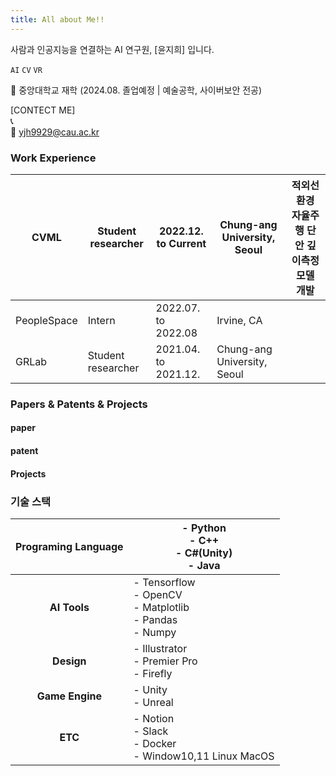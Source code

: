 ```yaml
---
title: All about Me!!
---
```

사람과 인공지능을 연결하는 AI 연구원, [윤지희] 입니다.

`AI` `CV` `VR`

🏫 중앙대학교 재학
(2024.08. 졸업예정 | 예술공학, 사이버보안 전공)

[CONTECT ME]</br>
📞</br>
📩 [yjh9929@cau.ac.kr](mailto:yjh9929@cau.ac.kr)</br>

### Work Experience
| CVML        | Student researcher | 2022.12. to Current  | Chung-ang University, Seoul | 적외선 환경 자율주행 단안 깊이측정 모델 개발 |
| ----------- | ------------------ | -------------------- | --------------------------- | ------------------------- |
| PeopleSpace | Intern             | 2022.07. to 2022.08  | Irvine, CA                  |                           |
| GRLab       | Student researcher | 2021.04. to 2021.12. | Chung-ang University, Seoul |                           |


### Papers & Patents & Projects
#### paper
#### patent
#### Projects

### 기술 스택

| **Programing Language** | - Python<br>- C++<br>- C#(Unity)<br>- Java                      |
| :---------------------: | --------------------------------------------------------------- |
|      **AI Tools**       | - Tensorflow<br>- OpenCV<br>- Matplotlib<br>- Pandas<br>- Numpy |
|       **Design**        | - Illustrator<br>- Premier Pro<br>- Firefly                     |
|     **Game Engine**     | - Unity<br>- Unreal                                             |
|         **ETC**         | - Notion<br>- Slack<br>- Docker<br>- Window10,11 Linux MacOS    |

